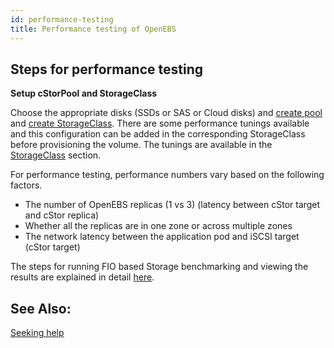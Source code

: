 ```yaml
---
id: performance-testing
title: Performance testing of OpenEBS
---
```


## Steps for performance testing

**Setup cStorPool and StorageClass**

Choose the appropriate disks (SSDs or SAS or Cloud disks) and [create pool](/user-guides/cstor#creating-cStor-storage-pools)  and [create StorageClass](/user-guides/cstor#creating-cStor-storage-class).  There are some performance tunings available and this configuration can be added in the corresponding StorageClass before provisioning the volume. The tunings are available in the [StorageClass](/user-guides/cstor#setting-performance-tunings) section. 

For performance testing, performance numbers vary based on the following factors.

- The number of OpenEBS replicas (1 vs 3) (latency between cStor target and cStor replica)
- Whether all the replicas are in one zone or across multiple zones
- The network latency between the application pod and iSCSI target (cStor target)

The steps for running FIO based Storage benchmarking and viewing the results are explained in detail [here](https://github.com/openebs/performance-benchmark/tree/master/fio-benchmarks). 

## See Also:

[Seeking help](/introduction/community)